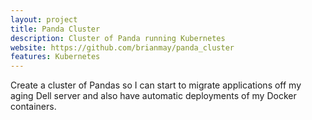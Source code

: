 ```yaml
---
layout: project
title: Panda Cluster
description: Cluster of Panda running Kubernetes
website: https://github.com/brianmay/panda_cluster
features: Kubernetes
---
```


Create a cluster of Pandas so I can start to migrate applications off
my aging Dell server and also have automatic deployments of my Docker
containers.

